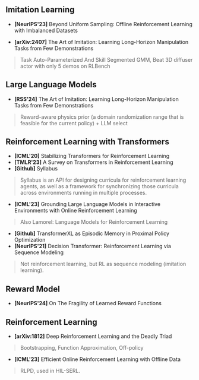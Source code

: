 ## Imitation Learning

* **[NeurIPS'23]** Beyond Uniform Sampling: Offline Reinforcement Learning with Imbalanced Datasets

* **[arXiv:2407]** The Art of Imitation: Learning Long-Horizon Manipulation Tasks from Few Demonstrations
> Task Auto-Parameterized And Skill Segmented GMM, Beat 3D diffuser actor with only 5 demos on RLBench

## Large Language Models
* **[RSS'24]** The Art of Imitation: Learning Long-Horizon Manipulation Tasks from Few Demonstrations
> Reward-aware physics prior (a domain randomization range that is feasible for the current policy) + LLM select

## Reinforcement Learning with Transformers
* **[ICML'20]** Stabilizing Transformers for Reinforcement Learning
* **[TMLR'23]** A Survey on Transformers in Reinforcement Learning
* **[Github]** Syllabus
> Syllabus is an API for designing curricula for reinforcement learning agents, as well as a framework for synchronizing those curricula across environments running in multiple processes.
* **[ICML'23]** Grounding Large Language Models in Interactive Environments with Online Reinforcement Learning
> Also Lamorel: Language Models for Reinforcement Learning
* **[Github]** TransformerXL as Episodic Memory in Proximal Policy Optimization
* **[NeurIPS'21]** Decision Transformer: Reinforcement Learning via Sequence Modeling
> Not reinforcement learning, but RL as sequence modeling (imitation learning).

## Reward Model
* **[NeurIPS'24]** On The Fragility of Learned Reward Functions

## Reinforcement Learning
* **[arXiv:1812]** Deep Reinforcement Learning and the Deadly Triad
> Bootstrapping, Function Approximation, Off-policy
* **[ICML'23]** Efficient Online Reinforcement Learning with Offline Data
> RLPD, used in HIL-SERL.

